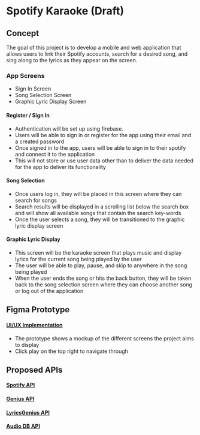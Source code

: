 # Spotify Karaoke (Draft)
##

## Concept
The goal of this project is to develop a mobile and web application that allows users to link their Spotify accounts, search for a desired song, and sing along to the lyrics as they appear on the screen.

### App Screens
- Sign In Screen
- Song Selection Screen
- Graphic Lyric Display Screen

#### Register / Sign In
- Authentication will be set up using firebase. 
- Users will be able to sign in or register for the app using their email and a created password
- Once signed in to the app, users will be able to sign in to their spotify and connect it to the application 
- This will not store or use user data other than to deliver the data needed for the app to deliver its functionality

#### Song Selection
- Once users log in, they will be placed in this screen where they can search for songs
- Search results will be displayed in a scrolling list below the search box and will show all available songs that contain the search key-words
- Once the user selects a song, they will be transitioned to the graphic lyric display screen

#### Graphic Lyric Display
- This screen will be the karaoke screen that plays music and display lyrics for the current song being played by the user 
- The user will be able to play, pause, and skip to anywhere in the song being played 
- When the user ends the song or hits the back button, they will be taken back to the song selection screen where they can choose another song or log out of the application


## Figma Prototype 
#### [UI/UX Implementation](https://www.figma.com/file/HyXK3TU3Dv6faWwYbkN3v8/Spotify-Karaoke-App)
- The prototype shows a mockup of the different screens the project aims to display
- Click play on the top right to navigate through

## Proposed APIs
#### [Spotify API](https://developer.spotify.com/documentation/web-api/)
#### [Genius API](https://docs.genius.com/)
#### [LyricsGenius API](https://lyricsgenius.readthedocs.io/en/master/)
#### [Audio DB API](https://rapidapi.com/theaudiodb/api/theaudiodb) 
